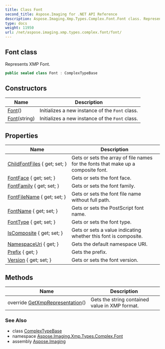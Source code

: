 ```yaml
---
title: Class Font
second_title: Aspose.Imaging for .NET API Reference
description: Aspose.Imaging.Xmp.Types.Complex.Font.Font class. Represents XMP Font
type: docs
weight: 11950
url: /net/aspose.imaging.xmp.types.complex.font/font/
---
```

## Font class

Represents XMP Font.

```csharp
public sealed class Font : ComplexTypeBase
```

## Constructors

| Name | Description |
| --- | --- |
| [Font](font/#constructor)() | Initializes a new instance of the `Font` class. |
| [Font](font/#constructor_1)(string) | Initializes a new instance of the `Font` class. |

## Properties

| Name | Description |
| --- | --- |
| [ChildFontFiles](../../aspose.imaging.xmp.types.complex.font/font/childfontfiles/) { get; set; } | Gets or sets the array of file names for the fonts that make up a composite font. |
| [FontFace](../../aspose.imaging.xmp.types.complex.font/font/fontface/) { get; set; } | Gets or sets the font face. |
| [FontFamily](../../aspose.imaging.xmp.types.complex.font/font/fontfamily/) { get; set; } | Gets or sets the font family. |
| [FontFileName](../../aspose.imaging.xmp.types.complex.font/font/fontfilename/) { get; set; } | Gets or sets the font file name without full path. |
| [FontName](../../aspose.imaging.xmp.types.complex.font/font/fontname/) { get; set; } | Gets or sets the PostScript font name. |
| [FontType](../../aspose.imaging.xmp.types.complex.font/font/fonttype/) { get; set; } | Gets or sets the font type. |
| [IsComposite](../../aspose.imaging.xmp.types.complex.font/font/iscomposite/) { get; set; } | Gets or sets a value indicating whether this font is composite. |
| [NamespaceUri](../../aspose.imaging.xmp.types.complex/complextypebase/namespaceuri/) { get; } | Gets the default namespace URI. |
| [Prefix](../../aspose.imaging.xmp.types.complex/complextypebase/prefix/) { get; } | Gets the prefix. |
| [Version](../../aspose.imaging.xmp.types.complex.font/font/version/) { get; set; } | Gets or sets the font version. |

## Methods

| Name | Description |
| --- | --- |
| override [GetXmpRepresentation](../../aspose.imaging.xmp.types.complex.font/font/getxmprepresentation/)() | Gets the string contained value in XMP format. |

### See Also

* class [ComplexTypeBase](../../aspose.imaging.xmp.types.complex/complextypebase/)
* namespace [Aspose.Imaging.Xmp.Types.Complex.Font](../../aspose.imaging.xmp.types.complex.font/)
* assembly [Aspose.Imaging](../../)


